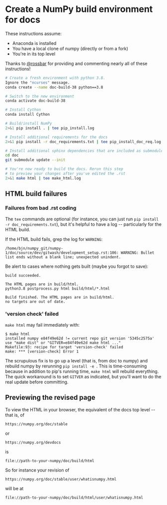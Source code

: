 # Create a NumPy build environment for docs

These instructions assume:

* Anaconda is installed
* You have a local clone of numpy (directly or from a fork)
* You're in its top level

Thanks to [@rossbar](github.com/rossbar/) for providing and commenting nearly all of these instructions!

```sh
# Create a fresh environment with python 3.8.
Ignore the "ncurses" message.
conda create --name doc-build-38 python==3.8

# Switch to the new environment
conda activate doc-build-38

# Install Cython
conda install Cython

# Build/install NumPy
2>&1 pip install . | tee pip_install.log

# Install additional requirements for the docs
2>&1 pip install -r doc_requirements.txt | tee pip_install_doc_req.log

# Install additional sphinx dependencies that are included as submodules
cd doc
git submodule update --init

# You're now ready to build the docs. Rerun this step
# to preview your changes after you've edited the .rst
2>&1 make html | tee make_html.log
```

## HTML build failures

### Failures from bad .rst coding
The `tee` commands are optional (for instance, you can just run `pip install -r doc_requirements.txt`), but it's helpful to have a log -- particularly for the HTML build.

If the HTML build fails, grep the log for `WARNING`:
```
/home/bjn/numpy_git/numpy-1/doc/source/dev/gitwash/development_setup.rst:106: WARNING: Bullet list ends without a blank line; unexpected unindent.
```
Be alert to cases where nothing gets built (maybe you forgot to save):
```
build succeeded.

The HTML pages are in build/html.
python3.8 postprocess.py html build/html/*.html

Build finished. The HTML pages are in build/html.
no targets are out of date.
```
### 'version check' failed

`make html` may fail immediately with:

```
$ make html
installed numpy e84f49e62d != current repo git version '5345c2575a'
use "make dist" or "GITVER=e84f49e62d make html ..."
Makefile:93: recipe for target 'version-check' failed
make: *** [version-check] Error 1
```
The scrupulous fix is to go up a level (that is, from doc to numpy) and rebuild numpy by rerunning  `pip install -e `. This is time-consuming because in addition to pip's running time, `make html` will rebuild everything. The quick workaround is to set `GITVER` as indicated, but you'll want to do the real update before committing.

## Previewing the revised page

To view the HTML in your browser, the equivalent of the docs top level -- that is, of 

```
https://numpy.org/doc/stable
```
 or 

```
https://numpy.org/devdocs
```

is

```
file://path-to-your-numpy/doc/build/html
```

So for instance your revision of 
```
https://numpy.org/doc/stable/user/whatisnumpy.html
```
will be at 
```
file://path-to-your-numpy/doc/build/html/user/whatisnumpy.html
```

